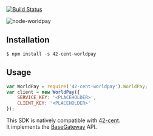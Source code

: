 [![Build Status](https://travis-ci.org/continuous-software/node-worldpay.svg?branch=master)](https://travis-ci.org/continuous-software/node-worldpay)

![node-worldpay](https://worldpay.ncr.com/media/worldpay/images/Home/worldpay_logo_v1_m56577569830484834.png)

## Installation ##

    $ npm install -s 42-cent-worldpay

## Usage

```javascript
var WorldPay = require('42-cent-worldpay').WorldPay;
var client = new WorldPay({
    SERVICE_KEY: '<PLACEHOLDER>',
    CLIENT_KEY: '<PLACEHOLDER>'
});
```

This SDK is natively compatible with [42-cent](https://github.com/continuous-software/42-cent).  
It implements the [BaseGateway](https://github.com/continuous-software/42-cent-base) API.
